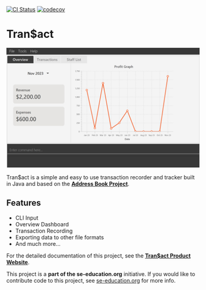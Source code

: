 [![CI Status](https://github.com/AY2324S1-CS2103T-W13-3/tp/workflows/Java%20CI/badge.svg)](https://github.com/AY2324S1-CS2103T-W13-3/tp/actions)
[![codecov](https://codecov.io/gh/AY2324S1-CS2103T-W13-3/tp/graph/badge.svg?token=FSZTNBPDSV)](https://codecov.io/gh/AY2324S1-CS2103T-W13-3/tp)

# Tran$act

![Ui](docs/images/Ui.png)

Tran$act is a simple and easy to use transaction recorder and tracker built in Java and based on the **[Address Book Project](https://se-education.org/addressbook-level3)**.

## Features

- CLI Input
- Overview Dashboard
- Transaction Recording
- Exporting data to other file formats
- And much more...

For the detailed documentation of this project, see the **[Tran$act Product Website](https://ay2324s1-cs2103t-w13-3.github.io/tp/)**.

This project is a **part of the se-education.org** initiative. If you would like to contribute code to this project, see [se-education.org](https://se-education.org#https://se-education.org/#contributing) for more info.
